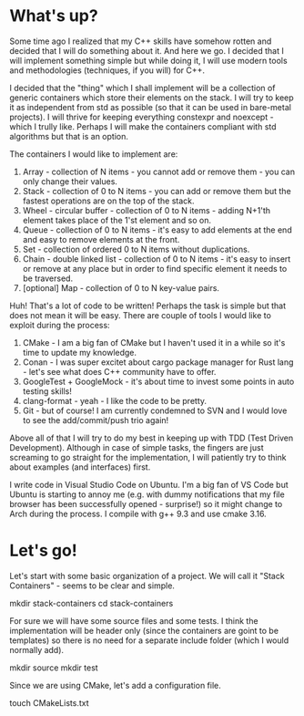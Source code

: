 # What's up?

Some time ago I realized that my C++ skills have somehow rotten and decided that I will do something about it. And here we go. I decided that I will implement something simple but while doing it, I will use modern tools and methodologies (techniques, if you will) for C++.

I decided that the "thing" which I shall implement will be a collection of generic containers which store their elements on the stack. I will try to keep it as independent from std as possible (so that it can be used in bare-metal projects). I will thrive for keeping everything constexpr and noexcept - which I trully like. Perhaps I will make the containers compliant with std algorithms but that is an option.

The containers I would like to implement are:

1. Array - collection of N items - you cannot add or remove them - you can only change their values.
2. Stack - collection of 0 to N items - you can add or remove them but the fastest operations are on the top of the stack.
3. Wheel - circular buffer - collection of 0 to N items - adding N+1'th element takes place of the 1'st element and so on.
4. Queue - collection of 0 to N items - it's easy to add elements at the end and easy to remove elements at the front.
5. Set - collection of ordered 0 to N items without duplications.
6. Chain - double linked list - collection of 0 to N items - it's easy to insert or remove at any place but in order to find specific element it needs to be traversed.
7. [optional] Map - collection of 0 to N key-value pairs.

Huh! That's a lot of code to be written! Perhaps the task is simple but that does not mean it will be easy. There are couple of tools I would like to exploit during the process:

1. CMake - I am a big fan of CMake but I haven't used it in a while so it's time to update my knowledge.
2. Conan - I was super excitet about cargo package manager for Rust lang - let's see what does C++ community have to offer.
3. GoogleTest + GoogleMock - it's about time to invest some points in auto testing skills!
4. clang-format - yeah - I like the code to be pretty.
5. Git - but of course! I am currently condemned to SVN and I would love to see the add/commit/push trio again!

Above all of that I will try to do my best in keeping up with TDD (Test Driven Development). Although in case of simple tasks, the fingers are just screaming to go straight for the implementation, I will patiently try to think about examples (and interfaces) first.

I write code in Visual Studio Code on Ubuntu. I'm a big fan of VS Code but Ubuntu is starting to annoy me (e.g. with dummy notifications that my file browser has been successfully opened - surprise!) so it might change to Arch during the process. I compile with g++ 9.3 and use cmake 3.16.

# Let's go!

Let's start with some basic organization of a project. We will call it "Stack Containers" - seems to be clear and simple.

mkdir stack-containers
cd stack-containers

For sure we will have some source files and some tests. I think the implementation will be header only (since the containers are goint to be templates) so there is no need for a separate include folder (which I would normally add).

mkdir source
mkdir test

Since we are using CMake, let's add a configuration file.

touch CMakeLists.txt
